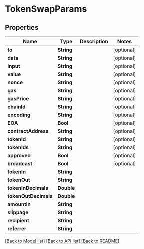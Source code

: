 # TokenSwapParams

## Properties
Name | Type | Description | Notes
------------ | ------------- | ------------- | -------------
**to** | **String** |  | [optional] 
**data** | **String** |  | [optional] 
**input** | **String** |  | [optional] 
**value** | **String** |  | [optional] 
**nonce** | **String** |  | [optional] 
**gas** | **String** |  | [optional] 
**gasPrice** | **String** |  | [optional] 
**chainId** | **String** |  | [optional] 
**encoding** | **String** |  | [optional] 
**EOA** | **Bool** |  | [optional] 
**contractAddress** | **String** |  | [optional] 
**tokenId** | **String** |  | [optional] 
**tokenIds** | **String** |  | [optional] 
**approved** | **Bool** |  | [optional] 
**broadcast** | **Bool** |  | [optional] 
**tokenIn** | **String** |  | 
**tokenOut** | **String** |  | 
**tokenInDecimals** | **Double** |  | 
**tokenOutDecimals** | **Double** |  | 
**amountIn** | **String** |  | 
**slippage** | **String** |  | 
**recipient** | **String** |  | 
**referrer** | **String** |  | 

[[Back to Model list]](../README.md#documentation-for-models) [[Back to API list]](../README.md#documentation-for-api-endpoints) [[Back to README]](../README.md)


